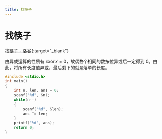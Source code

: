 ```yaml
---
title: 找筷子
---
```


# 找筷子

[找筷子 - 洛谷](https://www.luogu.com.cn/problem/P1469){:target="_blank"}

由异或运算的性质有 $x \operatorname{xor} x = 0$，故偶数个相同的数按位异或后一定得到 $0$。由此，将所有长度值异或，最后剩下的就是落单的长度。

```c++
#include <stdio.h>
int main()
{
    int n, len, ans = 0;
    scanf("%d", &n);
    while(n--)
    {
        scanf("%d", &len);
        ans ^= len;
    }
    printf("%d", ans);
    return 0;
}
```
